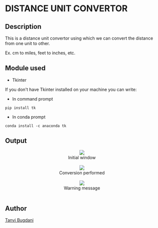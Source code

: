 # DISTANCE UNIT CONVERTOR

## Description
This is a distance unit convertor using which we can convert the distance from one unit to other.

Ex. cm to miles, feet to inches, etc.

## Module used
- Tkinter

If you don't have Tkinter installed on your machine you can write:

- In command prompt
```
pip install tk
```
- In conda prompt
```
conda install -c anaconda tk
```

## Output
<p align="center">
  <img src="https://github.com/tanvi355/Amazing-Python-Scripts/blob/master/Distance%20Conversion%20GUI/dist_conv1.PNG">
  <br>
  Initial window
  <br><br>
  <img src="https://github.com/tanvi355/Amazing-Python-Scripts/blob/master/Distance%20Conversion%20GUI/dist_conv2.PNG">
  <br>
  Conversion performed
  <br><br>
  <img src="https://github.com/tanvi355/Amazing-Python-Scripts/blob/master/Distance%20Conversion%20GUI/dist_conv3.PNG">
  <br>
  Warning message
  <br><br>
</p>

## Author
[Tanvi Bugdani](https://github.com/tanvi355)
  
